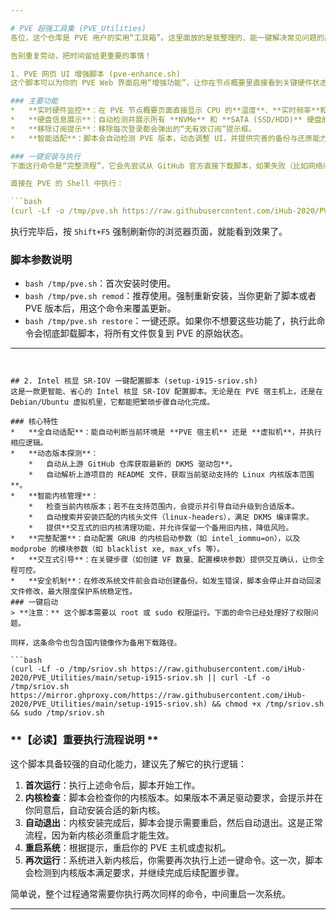 ```yaml
---

# PVE 超强工具集 (PVE_Utilities)
各位，这个仓库是 PVE 用户的实用“工具箱”。这里面放的是我整理的、能一键解决常见问题的高效脚本，目标就是把各种复杂、繁琐的 PVE 配置操作，变成一行命令即可完成的顺畅体验。

告别重复劳动，把时间留给更重要的事情！

1. PVE 网页 UI 增强脚本 (pve-enhance.sh)
这个脚本可以为你的 PVE Web 界面启用“增强功能”，让你在节点概要里直接看到关键硬件状态，同时移除烦人的订阅提示。

### 主要功能
*   **实时硬件监控**：在 PVE 节点概要页面直接显示 CPU 的**温度**、**实时频率**和**功耗 (Package Power)**。
*   **硬盘信息展示**：自动检测并展示所有 **NVMe** 和 **SATA (SSD/HDD)** 硬盘的型号、温度、通电时间和健康度信息。对于休眠中的机械硬盘，会智能地显示“休眠中”状态而不会将其唤醒。
*   **移除订阅提示**：移除每次登录都会弹出的“无有效订阅”提示框。
*   **智能适配**：脚本会自动检测 PVE 版本，动态调整 UI，并提供完善的备份与还原能力。

### 一键安装与执行
下面这行命令是“完整流程”，它会先尝试从 GitHub 官方直接下载脚本，如果失败（比如网络问题），会自动切换到国内镜像下载。下载后赋予执行权限，并以 `remod` 模式运行，确保无论你是首次安装还是覆盖升级，都能一步到位。

直接在 PVE 的 Shell 中执行：

```bash
(curl -Lf -o /tmp/pve.sh https://raw.githubusercontent.com/iHub-2020/PVE_Utilities/main/pve-enhance.sh || curl -Lf -o /tmp/pve.sh https://mirror.ghproxy.com/https://raw.githubusercontent.com/iHub-2020/PVE_Utilities/main/pve-enhance.sh) && chmod +x /tmp/pve.sh && /tmp/pve.sh remod
```
执行完毕后，按 `Shift+F5` 强制刷新你的浏览器页面，就能看到效果了。

### 脚本参数说明
*   `bash /tmp/pve.sh`：首次安装时使用。
*   `bash /tmp/pve.sh remod`：推荐使用。强制重新安装，当你更新了脚本或者 PVE 版本后，用这个命令来覆盖更新。
*   `bash /tmp/pve.sh restore`：一键还原。如果你不想要这些功能了，执行此命令会彻底卸载脚本，将所有文件恢复到 PVE 的原始状态。

---
```


## 2. Intel 核显 SR-IOV 一键配置脚本 (setup-i915-sriov.sh)
这是一款更智能、省心的 Intel 核显 SR-IOV 配置脚本。无论是在 PVE 宿主机上，还是在 Debian/Ubuntu 虚拟机里，它都能把繁琐步骤自动化完成。

### 核心特性
*   **全自动适配**：能自动判断当前环境是 **PVE 宿主机** 还是 **虚拟机**，并执行相应逻辑。
*   **动态版本探测**：
    *   自动从上游 GitHub 仓库获取最新的 DKMS 驱动包**。
    *   自动解析上游项目的 README 文件，获取当前驱动支持的 Linux 内核版本范围**。
*   **智能内核管理**：
    *   检查当前内核版本；若不在支持范围内，会提示并引导自动升级到合适版本。
    *   自动搜索并安装匹配的内核头文件（linux-headers），满足 DKMS 编译需求。
    *   提供**交互式的旧内核清理功能，并允许保留一个备用旧内核，降低风险。
*   **完整配置**：自动配置 GRUB 的内核启动参数（如 intel_iommu=on），以及 modprobe 的模块参数（如 blacklist xe, max_vfs 等）。
*   **交互式引导**：在关键步骤（如创建 VF 数量、配置模块参数）提供交互确认，让你全程可控。
*   **安全机制**：在修改系统文件前会自动创建备份。如发生错误，脚本会停止并自动回滚文件修改，最大限度保护系统稳定性。
### 一键启动
> **注意：** 这个脚本需要以 root 或 sudo 权限运行。下面的命令已经处理好了权限问题。

同样，这条命令也包含国内镜像作为备用下载路径。

```bash
(curl -Lf -o /tmp/sriov.sh https://raw.githubusercontent.com/iHub-2020/PVE_Utilities/main/setup-i915-sriov.sh || curl -Lf -o /tmp/sriov.sh https://mirror.ghproxy.com/https://raw.githubusercontent.com/iHub-2020/PVE_Utilities/main/setup-i915-sriov.sh) && chmod +x /tmp/sriov.sh && sudo /tmp/sriov.sh
```
### **【必读】重要执行流程说明 **
这个脚本具备较强的自动化能力，建议先了解它的执行逻辑：

1. **首次运行**：执行上述命令后，脚本开始工作。
2. **内核检查**：脚本会检查你的内核版本。如果版本不满足驱动要求，会提示并在你同意后，自动安装合适的新内核。
3. **自动退出**：内核安装完成后，脚本会提示需要重启，然后自动退出。这是正常流程，因为新内核必须重启才能生效。
4. **重启系统**：根据提示，重启你的 PVE 主机或虚拟机。
5. **再次运行**：系统进入新内核后，你需要再次执行上述一键命令。这一次，脚本会检测到内核版本满足要求，并继续完成后续配置步骤。

简单说，整个过程通常需要你执行两次同样的命令，中间重启一次系统。

---

